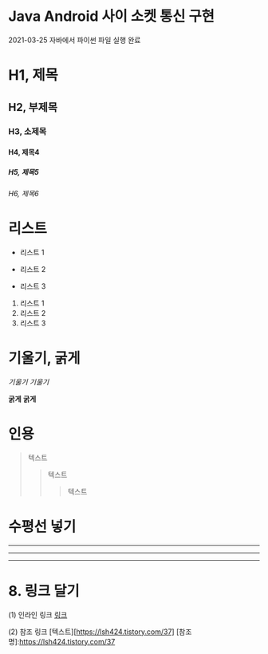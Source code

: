 # Java Android 사이 소켓 통신 구현
2021-03-25 자바에서 파이썬 파일 실행 완료

# H1, 제목
## H2, 부제목
### H3, 소제목
#### H4, 제목4
##### H5, 제목5
###### H6, 제목6

# 리스트 

* 리스트 1
- 리스트 2
+ 리스트 3

1. 리스트 1
2. 리스트 2
3. 리스트 3

# 기울기, 굵게

*기울기*
_기울기_

**굵게**
__굵게__


# 인용
> 텍스트
>> 텍스트
>>> 텍스트

# 수평선 넣기
***
---
___

# 8. 링크 달기
(1) 인라인 링크
[링크](https://lsh424.tistory.com/37)

(2) 참조 링크
[텍스트][https://lsh424.tistory.com/37]
[참조명]:https://lsh424.tistory.com/37
